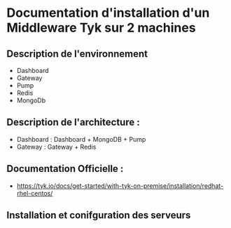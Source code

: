 # Documentation d'installation d'un Middleware Tyk sur 2 machines

## Description de l'environnement
- Dashboard
- Gateway
- Pump
- Redis
- MongoDb

## Description de l'architecture :
- Dashboard : Dashboard + MongoDB + Pump
- Gateway : Gateway + Redis

## Documentation Officielle :
- https://tyk.io/docs/get-started/with-tyk-on-premise/installation/redhat-rhel-centos/

## Installation et conifguration des serveurs

